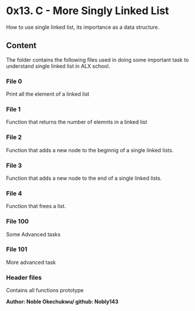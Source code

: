 # 0x13. C - More Singly Linked List
How to use single linked list, its importance as a data structure.

## Content
The folder contains the following files used in doing some important task to understand single linked list in ALX school.

### File 0
Print all the element of a linked list

### File 1
Function that returns the number of elemnts in a linked list 

### File 2
Function that adds a new node to the beginnig of a single linked lists.

### File 3
Function that adds a new node to the end of a single linked lists.

### File 4
Function that frees a list.

### File 100
Some Advanced tasks

### File 101
More advanced task

### Header files
Contains all functions prototype 


**Author: Noble Okechukwu/ github: Nobly143**
